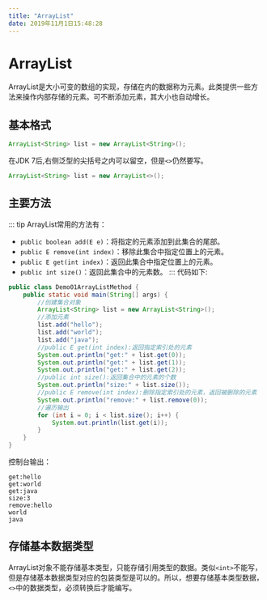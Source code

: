 ```yaml
---
title: "ArrayList" 
date: 2019年11月1日15:48:28
---
```

# ArrayList
ArrayList是大小可变的数组的实现，存储在内的数据称为元素。此类提供一些方法来操作内部存储的元素。可不断添加元素，其大小也自动增长。
## 基本格式
```java
ArrayList<String> list = new ArrayList<String>();
```
在JDK 7后,右侧泛型的尖括号之内可以留空，但是`<>`仍然要写。
```java
ArrayList<String> list = new ArrayList<>();
```

## 主要方法
::: tip ArrayList常用的方法有：
- `public boolean add(E e)`：将指定的元素添加到此集合的尾部。
- `public E remove(int index)`：移除此集合中指定位置上的元素。
- `public E get(int index)`：返回此集合中指定位置上的元素。
- `public int size()`：返回此集合中的元素数。
:::
代码如下:
```java
public class Demo01ArrayListMethod {
    public static void main(String[] args) {
        //创建集合对象
        ArrayList<String> list = new ArrayList<String>();
        //添加元素
        list.add("hello");
        list.add("world");
        list.add("java");
        //public E get(int index):返回指定索引处的元素
        System.out.println("get:" + list.get(0));
        System.out.println("get:" + list.get(1));
        System.out.println("get:" + list.get(2));
        //public int size():返回集合中的元素的个数
        System.out.println("size:" + list.size());
        //public E remove(int index):删除指定索引处的元素，返回被删除的元素
        System.out.println("remove:" + list.remove(0));
        //遍历输出
        for (int i = 0; i < list.size(); i++) {
            System.out.println(list.get(i));
        }
    }
}
```
控制台输出：
```
get:hello
get:world
get:java
size:3
remove:hello
world
java
```

## 存储基本数据类型
ArrayList对象不能存储基本类型，只能存储引用类型的数据。类似`<int>`不能写，但是存储基本数据类型对应的包装类型是可以的。所以，想要存储基本类型数据， `<>`中的数据类型，必须转换后才能编写。
